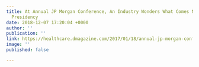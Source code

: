 ```yaml
---
title: At Annual JP Morgan Conference, An Industry Wonders What Comes Next in a Trump
  Presidency
date: 2018-12-07 17:20:04 +0000
author: ''
publication: ''
link: https://healthcare.dmagazine.com/2017/01/18/annual-jp-morgan-conference-discusses-new-administration-expectations/
image: ''
published: false

---
```

